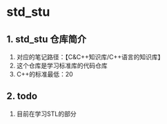 # std_stu

## 1. std_stu 仓库简介

1. 对应的笔记路径：【C&C++知识库/C++语言的知识库】
2. 这个仓库是学习标准库的代码仓库
3. C++的标准最低：20

## 2. todo

1. 目前在学习STL的部分
